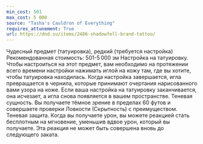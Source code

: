 ```yaml
---
min_cost: 501
max_cost: 5 000
source: "Tasha's Cauldron of Everything"
requires_attunement: True
url: https://dnd.su/items/2486-shadowfell-brand-tattoo/
---
```


Чудесный предмет (татуировка), редкий (требуется настройка)
Рекомендованная стоимость: 501-5 000 зм
Настройка на татуировку. Чтобы настроиться на этот предмет, вам необходимо на протяжении всего времени настройки нажимать иглой на кожу там, где вы хотите, чтобы татуировка находилась. Когда настройка завершается, игла превращается в чернила, которые принимают очертания нарисованного вами узора на коже.
Если ваша настройка на татуировку заканчивается, она исчезает, а игла снова появляется в вашем пространстве.
Теневая сущность. Вы получаете тёмное зрение в пределах 60 футов и совершаете проверки Ловкости (Скрытность) с преимуществом.
Теневая защита. Когда вы получаете урон, вы можете реакцией стать бесплотным на мгновение, уменьшив вдвое урон, который вы получаете. Эта реакция не может быть совершена вновь до следующего заката.